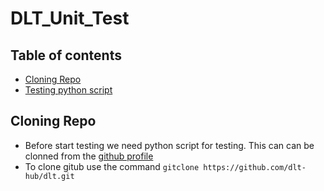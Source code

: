 # DLT_Unit_Test
## Table of contents
* [Cloning Repo](#Cloning-Repo)
* [Testing python script](#Testing-python-script)

## Cloning Repo
* Before start testing we need python script for testing. This can can be clonned from the [github profile](https://github.com/dlt-hub/dlt/tree/master/tests/load/pipeline)
* To clone gitub use the command ```gitclone https://github.com/dlt-hub/dlt.git```

